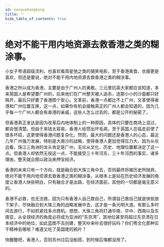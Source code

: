 ```yaml
---
id: nosavehongkong
title: ''
hide_table_of_contents: true
---
```


# 绝对不能干用内地资源去救香港之类的糊涂事。

小女子粤语超级流利，也喜欢看周星弛之类的搞笑电影，至于香港美食、衣服更是喜欢，但还是要说，绝对不能干用内地资源去救香港之类的糊涂事。

香港之所以成为香港，主要是由于广州人的勇敢。三元里抗英大家都应该知道，本来英国人是希望要广州的，后来他们在广州整天被人追杀，连那小小的沙面都只好隔开，最后只好要了香港图个安心。文革前，香港一点都比不上广州，文革使得香港和广州位置互换，这一点，如果你有机会接触真正的广州人都会知道的，因为几乎每一个广州人都会有香港的亲戚，这些人怎么过去的，都是公开的秘密了。

但香港真正发达是因为改革后内地体制上的一种原因，具体的只要在商场上混过，都会很清楚。但由于来钱太容易，香港人给惯出坏毛病，至于英国人在临走前使了很多坏招，这更使得香港问题复杂化。然而，最大的问题还是香港人的心态，最近几年广州强力发展，特别是大南沙的战略，使得香港人更加觉得压力大，因为从长远看，珠江三角洲的龙头肯定是广州，无论从文化、历史、地理位置都决定了这一点。但香港人却依然无视这一点，不能接受三十年河东，三十年河西的事实，诸多理由，整天就企图以政治来押宝经济。

香港的未来只有一个方向，就是融合到大珠三角中去，否则最终将被历史所抛弃。绝对不能干用内地资源去救香港之类的糊涂事，从根本上是站在历史经济发展的角度让香港人快些明白，只有融合才是出路，在经济面前，其他的一切都是毫无意义的。

香港不必救，也无法救，因为只有香港人自己救自己，所谓自己救自己就是快些放下架子，尽快融合到大珠三角的战略发展中去，这才是一条光明大道。有那么多时间去游行，不如抓紧找多点商机。想想，大珠三角将打通华南、华中、西南以及东南亚，从全球经济的角度必将成为亚洲的“东京湾”，其地位甚至将超过东京湾在日本经济中的地位，如此蓝图不去创建，整天吵来吵去很好玩吗？你们粤文化那种实干精神去哪啦？难道又吃了英国佬的鸦片？

快醒醒吧，香港人，否则苏州过后没船搭，到时候后悔都没用了。